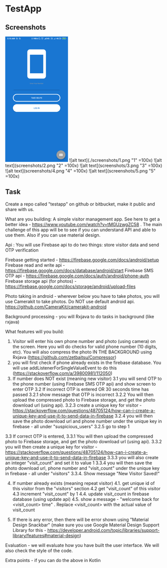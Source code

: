 # TestApp

## Screenshots
<img src="screenshots/1.png" alt="drawing" width="200"/>
![alt text](./screenshots/1.png "1" =100x) ![alt text](screenshots/2.png "2" =100x) ![alt text](screenshots/3.png "3" =100x) ![alt text](screenshots/4.png "4" =100x)
![alt text](screenshots/5.png "5" =100x) 

## Task

Create a repo called "testapp" on github or bitbucket, make it public and share with us.
 
What are you building: A simple visitor management app. See here to get a better idea - https://www.youtube.com/watch?v=tMGUzwgZC58 . The main challenge of this app will be to see if you can understand API and able to use them. Also if you can use material design.
 
Api : You will use Firebase api to do two things: store visitor data and send OTP verification
 
Firebase getting started - https://firebase.google.com/docs/android/setup
Firebase read and write api - https://firebase.google.com/docs/database/android/start
Firebase SMS OTP api - https://firebase.google.com/docs/auth/android/phone-auth
Firebase storage api (for photos) - https://firebase.google.com/docs/storage/android/upload-files
 
Photo taking in android - wherever below you have to take photos, you will use Camerakit to take photos. Do NOT use default android api. https://github.com/CameraKit/camerakit-android
 
Background processing - you will Rxjava to do tasks in background (like rxjava)
 
What features will you build:
 
1. Visitor will enter his own phone number and photo (using camera) on the screen. Here you will do checks for valid phone number (10 digits, etc). You will also compress the photo IN THE BACKGROUND using Rxjava (https://github.com/zetbaitsu/Compressor)
2. you will first check if phone already exists in the firebase database. You will use addListenerForSingleValueEvent    to do this (https://stackoverflow.com/a/39800981/112050)
3. If number does NOT exist (meaning new visitor)
  3.1 you will send OTP to the phone number (using Firebase SMS OTP api) and show screen to enter OTP
  3.2 If incorrect OTP is entered OR 30 seconds time has passed
     3.2.1 show message that OTP is incorrect
     3.2.2 You will then upload the compressed photo to Firebase storage, and get the photo download url (using api).
     3.2.3 create a unique key for visitor - https://stackoverflow.com/questions/48705124/how-can-i-create-a-unique-key-and-use-it-to-send-data-in-firebase
     3.2.4 you will then save the photo download url and phone number under the unique key in firebase - all under "suspicious_users"
     3.2.5 go to step 1
 
  3.3 If correct OTP is entered,
     3.3.1 You will then upload the compressed photo to Firebase storage, and get the photo download url (using api).
     3.3.2 you will then create a unique key for visitor - https://stackoverflow.com/questions/48705124/how-can-i-create-a-unique-key-and-use-it-to-send-data-in-firebase
     3.3.3 you will also create an integer "visit_count" and set it to value 1
     3.3.4 you will then save the photo download url, phone number and "visit_count" under the unique key in firebase - all under "visitors"
     3.3.4. Show message "New Visitor Saved!"
 
4. If number already exists (meaning repeat visitor)
  4.1. get unique id of this visitor from the "visitors" section
  4.2  get "visit_count" of this visitor
  4.3 increment "visit_count" by 1
  4.4. update visit_count in firebase database (using update api)
  4.5. show a message - "welcome back for <visit_count> time" . Replace <visit_count> with the actual value of visit_count
 
3. If there is any error, then there will be error shown using "Material Design Snackbar" (make sure you use Google Material Design Support Library for this - https://developer.android.com/topic/libraries/support-library/features#material-design)
 
Evaluation - we will evaluate how you have built the user interface. We will also check the style of the code.
 
Extra  points - if you can do the above in Kotlin

